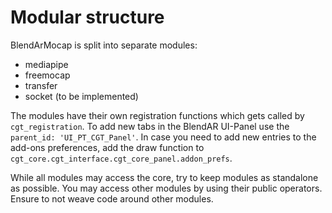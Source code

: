 # Modular structure


BlendArMocap is split into separate modules: 
- mediapipe
- freemocap
- transfer
- socket (to be implemented)<br>

The modules have their own registration functions which gets called by `cgt_registration`.
To add new tabs in the BlendAR UI-Panel use the `parent_id: 'UI_PT_CGT_Panel'`. 
In case you need to add new entries to the add-ons preferences, add the 
draw function to `cgt_core.cgt_interface.cgt_core_panel.addon_prefs`.<br>

While all modules may access the core, try to keep modules as standalone as possible. 
You may access other modules by using their public operators. Ensure to not weave code around other modules.